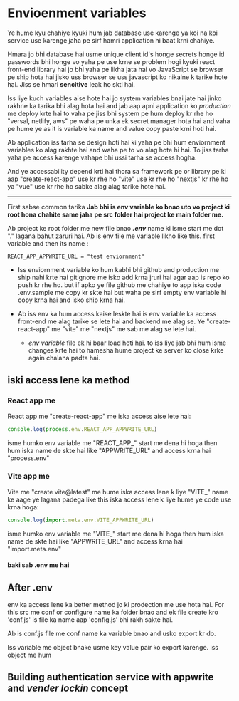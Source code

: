 # Envioenment variables

Ye hume kyu chahiye kyuki hum jab database use karenge ya koi na koi service use karenge jaha pe sirf hamri application hi baat krni chahiye. 

Hmara jo bhi database hai usme unique client id's honge secrets honge id passwords bhi honge vo yaha pe use krne se problem hogi kyuki react front-end library hai jo bhi yaha pe likha jata hai vo JavaScript se browser pe ship hota hai jisko uss browser se uss javascript ko nikalne k tarike hote hai. Jiss se hmari **sencitive** leak ho skti hai.

Iss liye kuch variables aise hote hai jo system variables bnai jate hai jinko rakhne ka tarika bhi alag hota hai and jab aap apni application ko *production* me deploy krte hai to vaha pe jiss bhi system pe hum deploy kr rhe ho "versal, netlify, aws" pe waha pe unka ek secret manager hota hai and vaha pe hume ye as it is variable ka name and value copy paste krni hoti hai.

Ab application iss tarha se design hoti hai ki yaha pe bhi hum enviornment variables ko alag rakhte hai and waha pe to vo alag hote hi hai. To jiss tarha yaha pe access karenge vahape bhi ussi tarha se access hogha. 

And ye accessability depend krti hai thora sa framework pe or library pe ki aap "create-react-app" use kr rhe ho "vite" use kr rhe ho "nextjs" kr rhe ho ya "vue" use kr rhe ho sabke alag alag tarike hote hai. 

---

First sabse common tarika **Jab bhi is env variable ko bnao uto vo project ki root hona chahite same jaha pe src folder hai project ke main folder me.**

Ab project ke root folder me new file bnao ***.env*** name ki isme start me dot "." lagana bahut zaruri hai. Ab is env file me variable likho like this. first variable and then its name : 

```.env
REACT_APP_APPWRITE_URL = "test enviornment"
```

- Iss enviornment variable ko hum kabhi bhi github and production me ship nahi krte hai gitignore me isko add krna jruri hai agar aap is repo ko push kr rhe ho. but if apko ye file github me chahiye to app iska code .env.sample me copy kr skte hai but waha pe sirf empty env variable hi copy krna hai and isko ship krna hai.

- Ab iss env ka hum access kaise leskte hai is env variable ka access front-end me alag tarike se lete hai and backend me alag se. Ye "create-react-app" me "vite" me "nextjs" me sab me alag se lete hai.

    - *env variable* file ek hi baar load hoti hai. to iss liye jab bhi hum isme changes krte hai to hamesha hume project ke server ko close krke again chalana padta hai.

## iski access lene ka method 

### React app me

React app me "create-react-app" me iska access aise lete hai: 
```app.jsx
console.log(process.env.REACT_APP_APPWRITE_URL)
```
isme humko env variable me "REACT_APP_" start me dena hi hoga then hum iska name de skte hai like "APPWRITE_URL" and access krna hai "process.env"

### Vite app me

Vite me "create vite@latest" me hume iska access lene k liye "VITE_" name ke aage ye lagana padega like this iska access lene k liye hume ye code use krna hoga:
```app.jsx
console.log(import.meta.env.VITE_APPWRITE_URL)
```
isme humko env variable me "VITE_" start me dena hi hoga then hum iska name de skte hai like "APPWRITE_URL" and access krna hai "import.meta.env"

#### baki sab .env me hai

## After .env

env ka access lene ka better method jo ki prodection me use hota hai. For this src me conf or configure name ka folder bnao and ek file create kro 'conf.js' is file ka name aap 'config.js'
bhi rakh sakte hai.

Ab is conf.js file me conf name ka variable bnao and usko export kr do. 

<!-- # Ye env variable sara string me hona chahiye nahi to error ata hai -->

Iss variable me object bnake usme key value pair ko export karenge. iss object me hum 



## Building authentication service with appwrite and ***vender lockin*** concept



